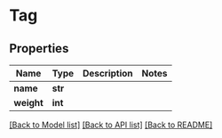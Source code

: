 # Tag

## Properties
Name | Type | Description | Notes
------------ | ------------- | ------------- | -------------
**name** | **str** |  | 
**weight** | **int** |  | 

[[Back to Model list]](../README.md#documentation-for-models) [[Back to API list]](../README.md#documentation-for-api-endpoints) [[Back to README]](../README.md)


